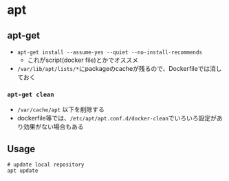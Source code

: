 # apt

## apt-get

* `apt-get install --assume-yes --quiet --no-install-recommends`
  * これがscript(docker file)とかでオススメ
* `/var/lib/apt/lists/*`にpackageのcacheが残るので、Dockerfileでは消しておく

### `apt-get clean`

* `/var/cache/apt` 以下を削除する
* dockerfile等では、`/etc/apt/apt.conf.d/docker-clean`でいろいろ設定があり効果がない場合もある


## Usage

```shell
# update local repository
apt update
```
